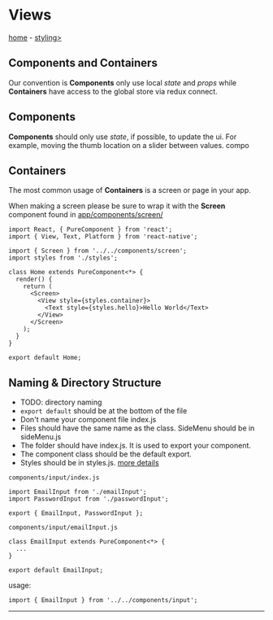 # Views

[home](index.md) - [styling>](styling.md)

## Components and Containers

Our convention is **Components** only use local _state_ and _props_ while **Containers** have access to the global store via redux connect.

## Components

**Components** should only use _state_, if possible, to update the ui. For example, moving the thumb location on a slider between values. compo

## Containers

The most common usage of **Containers** is a screen or page in your app.

When making a screen please be sure to wrap it with the **Screen** component found in [app/components/screen/](../app/components/screen/screen.js)

```
import React, { PureComponent } from 'react';
import { View, Text, Platform } from 'react-native';

import { Screen } from '../../components/screen';
import styles from './styles';

class Home extends PureComponent<*> {
  render() {
    return (
      <Screen>
        <View style={styles.container}>
          <Text style={styles.hello}>Hello World</Text>
        </View>
      </Screen>
    );
  }
}

export default Home;
```

## Naming & Directory Structure

- TODO: directory naming
- `export default` should be at the bottom of the file
- Don't name your component file index.js
- Files should have the same name as the class. SideMenu should be in sideMenu.js
- The folder should have index.js. It is used to export your component.
- The component class should be the default export.
- Styles should be in styles.js. [more details](styling.md)

`components/input/index.js`

```
import EmailInput from './emailInput';
import PasswordInput from './passwordInput';

export { EmailInput, PasswordInput };
```

`components/input/emailInput.js`

```
class EmailInput extends PureComponent<*> {
  ...
}

export default EmailInput;
```

usage:

```
import { EmailInput } from '../../components/input';
```

---
